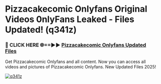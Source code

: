 # Pizzacakecomic Onlyfans Original Videos 0nlyFans Leaked - Files Updated! (q341z)

<h3>🔴 CLICK HERE 🌐==►► <a href="https://tinyurl.com/ehrbuxhb" rel="nofollow">Pizzacakecomic Onlyfans Updated Files</a></h3>

Get Pizzacakecomic Onlyfans and all content. Now you can access all videos and pictures of Pizzacakecomic Onlyfans. New Updated Files 2025!

[![q341z](https://i.imgur.com/lVYEuWS.gif)](https://tinyurl.com/ehrbuxhb)
